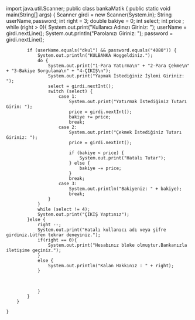 import java.util.Scanner;
public class bankaMatik {
    public static void main(String[] args) {
        Scanner girdi = new Scanner(System.in);
        String userName,password;
        int right = 3;
        double bakiye = 0;
        int select;
        int price ;
        while (right > 0){
            System.out.print("Kullanıcı Adınızı Giriniz: ");
            userName = girdi.nextLine();
            System.out.println("Parolanızı Giriniz: ");
            password = girdi.nextLine();

            if (userName.equals("dkul") && password.equals("4080")) {
                System.out.println("KULBANKA Hoşgeldiniz.");
                do {
                    System.out.print("1-Para Yatırma\n" + "2-Para Çekme\n" + "3-Bakiye Sorgulama\n" + "4-ÇIKIŞ\n");
                    System.out.print("Yapmak İstediğiniz İşlemi Giriniz: ");
                    select = girdi.nextInt();
                    switch (select) {
                        case 1:
                            System.out.print("Yatırmak İstediğiniz Tutarı Girin: ");
                            price = girdi.nextInt();
                            bakiye += price;
                            break;
                        case 2:
                            System.out.print("Çekmek İstediğiniz Tutarı Giriniz: ");
                            price = girdi.nextInt();

                            if (bakiye < price) {
                                System.out.print("Hatalı Tutar");
                            } else {
                                bakiye -= price;
                            }
                            break;
                        case 3:
                            System.out.println("Bakiyeniz: " + bakiye);
                            break;
                    }
                }
                while (select != 4);
                System.out.print("ÇIKIŞ Yaptınız");
            }else {
                right --;
                System.out.print("Hatalı kullanıcı adı veya şifre girdiniz.Lütfen tekrar deneyiniz.");
                if(right == 0){
                    System.out.print("Hesabınız bloke olmuştur.Bankanızla iletişime geçiniz.");
                }
                else {
                    System.out.println("Kalan Hakkınız : " + right);
                }



                }
            }
        }

    }
